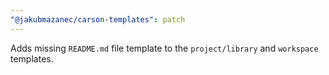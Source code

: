 ```yaml
---
"@jakubmazanec/carson-templates": patch
---
```


Adds missing `README.md` file template to the `project/library` and `workspace` templates.
